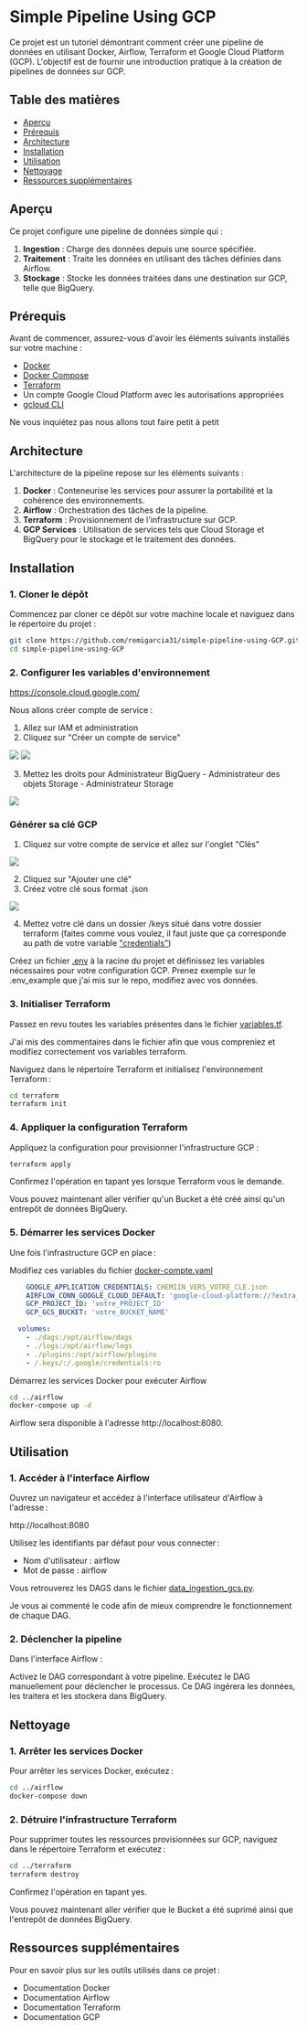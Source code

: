 # Simple Pipeline Using GCP

Ce projet est un tutoriel démontrant comment créer une pipeline de données en utilisant Docker, Airflow, Terraform et Google Cloud Platform (GCP). L'objectif est de fournir une introduction pratique à la création de pipelines de données sur GCP.

## Table des matières

- [Aperçu](#aperçu)
- [Prérequis](#prérequis)
- [Architecture](#architecture)
- [Installation](#installation)
- [Utilisation](#utilisation)
- [Nettoyage](#nettoyage)
- [Ressources supplémentaires](#ressources-supplémentaires)


## Aperçu

Ce projet configure une pipeline de données simple qui :

1. **Ingestion** : Charge des données depuis une source spécifiée.
2. **Traitement** : Traite les données en utilisant des tâches définies dans Airflow.
3. **Stockage** : Stocke les données traitées dans une destination sur GCP, telle que BigQuery.


## Prérequis

Avant de commencer, assurez-vous d'avoir les éléments suivants installés sur votre machine :

- [Docker](https://www.docker.com/)
- [Docker Compose](https://docs.docker.com/compose/)
- [Terraform](https://www.terraform.io/)
- Un compte Google Cloud Platform avec les autorisations appropriées
- [gcloud CLI](https://cloud.google.com/sdk/gcloud)

Ne vous inquiétez pas nous allons tout faire petit à petit

## Architecture

L'architecture de la pipeline repose sur les éléments suivants :

1. **Docker** : Conteneurise les services pour assurer la portabilité et la cohérence des environnements.
2. **Airflow** : Orchestration des tâches de la pipeline.
3. **Terraform** : Provisionnement de l'infrastructure sur GCP.
4. **GCP Services** : Utilisation de services tels que Cloud Storage et BigQuery pour le stockage et le traitement des données.


## Installation

### 1. Cloner le dépôt

Commencez par cloner ce dépôt sur votre machine locale et naviguez dans le répertoire du projet :

```bash
git clone https://github.com/remigarcia31/simple-pipeline-using-GCP.git
cd simple-pipeline-using-GCP
```

### 2. Configurer les variables d'environnement
https://console.cloud.google.com/

Nous allons créer compte de service :
  1. Allez sur IAM et administration
  2. Cliquez sur "Créer un compte de service"

![](images/[FR]-IAM_creer_compte_service_0.png)
![](images/[FR]-IAM_creer_compte_service_1.png)

  3. Mettez les droits pour Administrateur BigQuery - Administrateur des objets Storage - Administrateur Storage

![](images/[FR]-IAM_creer_compte_service_2.png)

### Générer sa clé GCP
  1. Cliquez sur votre compte de service et allez sur l'onglet "Clés"
  
  ![](images/[FR]-IAM_creer_compte_service_3.png)
  
  2. Cliquez sur "Ajouter une clé"
  3. Créez votre clé sous format .json
  
  ![](images/[FR]-IAM_creer_compte_service_4.png)
  
  4. Mettez votre clé dans un dossier /keys situé dans votre dossier terraform (faites comme vous voulez, il faut juste que ça corresponde au path de votre variable ["credentials"](terraform/variables_example.tf))
  
Créez un fichier [.env](airflow/.env_example) à la racine du projet et définissez les variables nécessaires pour votre configuration GCP.
Prenez exemple sur le .env_example que j'ai mis sur le repo, modifiez avec vos données.

### 3. Initialiser Terraform

Passez en revu toutes les variables présentes dans le fichier [variables.tf](terraform/variables_example.tf).

J'ai mis des commentaires dans le fichier afin que vous compreniez et modifiez correctement vos variables terraform.

Naviguez dans le répertoire Terraform et initialisez l'environnement Terraform :

```bash
cd terraform
terraform init
```

### 4. Appliquer la configuration Terraform
Appliquez la configuration pour provisionner l'infrastructure GCP :


```bash
terraform apply
```
Confirmez l'opération en tapant yes lorsque Terraform vous le demande.

Vous pouvez maintenant aller vérifier qu'un Bucket a été créé ainsi qu'un entrepôt de données BigQuery.

### 5. Démarrer les services Docker
Une fois l'infrastructure GCP en place :

Modifiez ces variables du fichier [docker-compte.yaml](airflow/docker-compose_example.yaml)
```yaml
    GOOGLE_APPLICATION_CREDENTIALS: CHEMIIN_VERS_VOTRE_CLE.json
    AIRFLOW_CONN_GOOGLE_CLOUD_DEFAULT: 'google-cloud-platform://?extra__google_cloud_platform__key_path=CHEMIIN_VERS_VOTRE_CLE.json'
    GCP_PROJECT_ID: 'votre_PROJECT_ID'
    GCP_GCS_BUCKET: 'votre_BUCKET_NAME'

  volumes:
    - ./dags:/opt/airflow/dags
    - ./logs:/opt/airflow/logs
    - ./plugins:/opt/airflow/plugins
    - /.keys/:/.google/credentials:ro
```
Démarrez les services Docker pour exécuter Airflow

```bash
cd ../airflow
docker-compose up -d
```
Airflow sera disponible à l'adresse http://localhost:8080.

## Utilisation

### 1. Accéder à l'interface Airflow
Ouvrez un navigateur et accédez à l'interface utilisateur d'Airflow à l'adresse :

http://localhost:8080

Utilisez les identifiants par défaut pour vous connecter :
- Nom d'utilisateur : airflow
- Mot de passe : airflow

Vous retrouverez les DAGS dans le fichier [data_ingestion_gcs.py](airflow/dags/data_ingestion_gcs.py).

Je vous ai commenté le code afin de mieux comprendre le fonctionnement de chaque DAG.

### 2. Déclencher la pipeline
Dans l'interface Airflow :

Activez le DAG correspondant à votre pipeline.
Exécutez le DAG manuellement pour déclencher le processus.
Ce DAG ingérera les données, les traitera et les stockera dans BigQuery.

## Nettoyage
### 1. Arrêter les services Docker
Pour arrêter les services Docker, exécutez :


```bash
cd ../airflow
docker-compose down
```

### 2. Détruire l'infrastructure Terraform
Pour supprimer toutes les ressources provisionnées sur GCP, naviguez dans le répertoire Terraform et exécutez :

```bash
cd ../terraform
terraform destroy
```
Confirmez l'opération en tapant yes.

Vous pouvez maintenant aller vérifier que le Bucket a été suprimé ainsi que l'entrepôt de données BigQuery.

## Ressources supplémentaires
Pour en savoir plus sur les outils utilisés dans ce projet :

- Documentation Docker
- Documentation Airflow
- Documentation Terraform
- Documentation GCP
